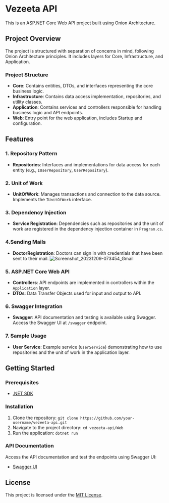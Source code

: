 # Vezeeta API

This is an ASP.NET Core Web API project built using Onion Architecture.

## Project Overview

The project is structured with separation of concerns in mind, following Onion Architecture principles. It includes layers for Core, Infrastructure, and Application.

### Project Structure

- **Core**: Contains entities, DTOs, and interfaces representing the core business logic.
- **Infrastructure**: Contains data access implementation, repositories, and utility classes.
- **Application**: Contains services and controllers responsible for handling business logic and API endpoints.
- **Web**: Entry point for the web application, includes Startup and configuration.

## Features

### 1. Repository Pattern

- **Repositories**: Interfaces and implementations for data access for each entity (e.g., `IUserRepository`, `UserRepository`).

### 2. Unit of Work

- **UnitOfWork**: Manages transactions and connection to the data source. Implements the `IUnitOfWork` interface.

### 3. Dependency Injection

- **Service Registration**: Dependencies such as repositories and the unit of work are registered in the dependency injection container in `Program.cs`.
### 4.Sending Mails

- **DoctorRegistration**: Doctors can sign in with credentials that have been sent to their mail.
  ![Screenshot_20231209-073454_Gmail](https://github.com/mu-7amza/algoriza-internship-199/assets/109220973/f5463379-d4f6-4bc3-9988-4add18dc6c79)

### 5. ASP.NET Core Web API

- **Controllers**: API endpoints are implemented in controllers within the `Application` layer.
- **DTOs**: Data Transfer Objects used for input and output to API.

### 6. Swagger Integration

- **Swagger**: API documentation and testing is available using Swagger. Access the Swagger UI at `/swagger` endpoint.

### 7. Sample Usage

- **User Service**: Example service (`UserService`) demonstrating how to use repositories and the unit of work in the application layer.

## Getting Started

### Prerequisites

- [.NET SDK](https://dotnet.microsoft.com/download)

### Installation

1. Clone the repository: `git clone https://github.com/your-username/vezeeta-api.git`
2. Navigate to the project directory: `cd vezeeta-api/Web`
3. Run the application: `dotnet run`

### API Documentation

Access the API documentation and test the endpoints using Swagger UI:

- [Swagger UI](http://localhost:5000/swagger)

## License

This project is licensed under the [MIT License](LICENSE).
